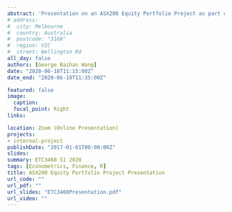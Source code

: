 ```yaml
---
abstract: 'Presentation on an ASX200 Equity Portfolio Project as part of the undergraduate unit ETC3460 - Financial Econometrics, Semester 1 2020. The talk summarised the methodology and outcome of the portfolio construction process featuring stock selection, portfolio weighting allocation, time series modelling and out-of-sample forecast evaluation.'
# address:
#  city: Melbourne
#  country: Australia
#  postcode: "3168"
#  region: VIC
#  street: Wellington Rd
all_day: false
authors: [George Baihan Wang]
date: "2020-06-18T11:15:00Z"
date_end: "2020-06-18T11:35:00Z"

featured: false
image:
  caption: 
  focal_point: Right
links:

location: Zoom (Online Presentation)
projects:
- internal-project
publishDate: "2017-01-01T00:00:00Z"
slides:
summary: ETC3460 S1 2020
tags: [Econometrics, Finance, R]
title: ASX200 Equity Portfolio Project Presentation
url_code: ""
url_pdf: ""
url_slides: "ETC3460Presentation.pdf"
url_video: ""
---
```


